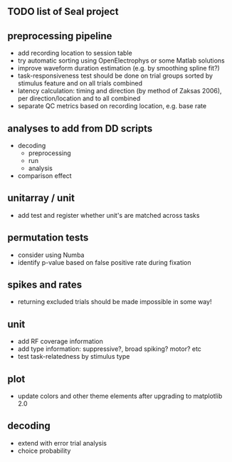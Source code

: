 TODO list of Seal project
-------------------------


preprocessing pipeline
----------------------
  - add recording location to session table
  - try automatic sorting using OpenElectrophys or some Matlab solutions
  - improve waveform duration estimation (e.g. by smoothing spline fit?)
  - task-responsiveness test should be done on trial groups sorted by stimulus feature and on all trials combined
  - latency calculation: timing and direction (by method of Zaksas 2006), per direction/location and to all combined
  - separate QC metrics based on recording location, e.g. base rate


analyses to add from DD scripts
-------------------------------
  - decoding
    - preprocessing
    - run
    - analysis
  - comparison effect


unitarray / unit
----------------
  - add test and register whether unit's are matched across tasks


permutation tests
-----------------
  - consider using Numba
  - identify p-value based on false positive rate during fixation


spikes and rates
----------------
  - returning excluded trials should be made impossible in some way!


unit
----
  - add RF coverage information
  - add type information: suppressive?, broad spiking? motor? etc
  - test task-relatedness by stimulus type


plot
----
  - update colors and other theme elements after upgrading to matplotlib 2.0



decoding
--------
  - extend with error trial analysis
  - choice probability
  
